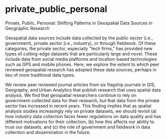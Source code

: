 # private_public_personal
Private, Public, Personal: Shifting Patterns in Geospatial Data Sources in Geographic Research

Geospatial data sources include data collected by the public sector (i.e., government), private sector (i.e., industry), or through fieldwork. Of these categories, the private sector, especially "tech firms," has provided new types of cutting-edge datasets that are particularly large and novel. These include data from social media platforms and location-based technologies such as GPS and mobile phones. Here, we explore the extent to which peer reviewed geospatial research has adopted these data sources, perhaps in lieu of more traditional data types. 

We review peer reviewed journal articles from six flagship journals in GIS, Geography, and Urban Analytics that publish research that uses spatial data analysis. We find that geospatial researchers continue to rely on government-collected data for their research, but that data from the private sector has increased in recent years. This finding implies that as spatial analysis studies increasingly rely on private datasets, we should revisit (a) how industry data collection faces fewer regulations on data quality and has different motivations for their collection, (b) how this affects our ability to trust our datasets, and (c) the role of government and fieldwork in data collection and dissemination in the future.
